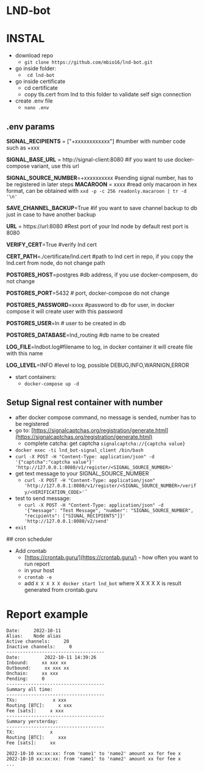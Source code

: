 # LND-bot

# INSTAL 

- download repo
    -   `git clone https://github.com/mbio16/lnd-bot.git`
- go inside folder:
    - ` cd lnd-bot`
- go inside certificate
    - cd certificate
    - copy tls.cert from lnd to this folder to validate self sign connection
- create .env file
    - `nano .env`
## .env params


**SIGNAL_RECIPIENTS** = ["+xxxxxxxxxxxx"] #number with number code such as +xxx

**SIGNAL_BASE_URL** = http://signal-client:8080 #if you want to use docker-compose variant, use this url

**SIGNAL_SOURCE_NUMBER**=+xxxxxxxxxx #sending signal number, has to be registered in later steps
**MACAROON** = xxxx #read only macaroon in hex format, can be obtained with `xxd -p -c 256 readonly.macaroon | tr -d '\n'`

**SAVE_CHANNEL_BACKUP**=True #if you want to save channel backup to db just in case to have another backup

**URL** = https://url:8080 #Rest port of your lnd node by default rest port is 8080

**VERIFY_CERT**=True #verify lnd cert 

**CERT_PATH**=./certificate/lnd.cert #path to lnd cert in repo, if you copy the lnd.cert from node, do not change path 

**POSTGRES_HOST**=postgres #db address, if you use docker-composem, do not change

**POSTGRES_PORT**=5432 # port, docker-compose do not change

**POSTGRES_PASSWORD**=xxxx #password to db for user, in docker compose it will create user with this password

**POSTGRES_USER**=ln # user to be created in db

**POSTGRES_DATABASE**=lnd_routing #db name to be created 

**LOG_FILE**=lndbot.log#filename to log, in docker container it will create file with this name

**LOG_LEVEL**=INFO #level to log, possible DEBUG,INFO,WARNIGN,ERROR

- start containers:
    - `docker-compose up -d`
## Setup Signal rest container with number
- after docker compose command, no message is sended, number has to be registered
- go to: [https://signalcaptchas.org/registration/generate.html](https://signalcaptchas.org/registration/generate.html)
    - complete catcha: get captcha `signalcaptcha://{captcha value} `
- `docker exec -ti lnd_bot-signal_client /bin/bash`
- `curl -X POST -H "Content-Type: application/json" -d '{"captcha":"captcha value"}' 'http://127.0.0.1:8080/v1/register/<SIGNAL_SOURCE_NUMBER>'`
- get text message to your SIGNAL_SOURCE_NUMBER
    - `curl -X POST -H "Content-Type: application/json" 'http://127.0.0.1:8080/v1/register/<SIGNAL_SOURCE_NUMBER>/verify/<VERIFICATION_CODE>'`¨
- test to send message: 
    - `curl -X POST -H "Content-Type: application/json" -d '{"message": "Test Message", "number": "SIGNAL_SOURCE_NUMBER", "recipients": ["SIGNAL_RECIPIENTS"]}' 'http://127.0.0.1:8080/v2/send'`
- `exit`

## cron scheduler
- Add crontab 
    - [https://crontab.guru/](https://crontab.guru/) - how often you want to run report
    - in your host
    - `crontab -e`
    - add `X X X X X docker start lnd_bot` where X X X X X is result generated from crontab.guru

# Report example
```
Date:     2022-10-11
Alias:    Node alias
Active channels:     20
Inactive channels:     0
------------------------------------
Date:         2022-10-11 14:39:26 
Inbound:     xx xxx xx 
Outbound:     xx xxx xx 
Onchain:     xx xxx 
Pending:     0 
------------------------------------
Summary all time:
------------------------------------
TXs:             x xxx
Routing [BTC]:     x xxx
Fee [sats]:     x xxx
------------------------------------
Summary yersterday:
------------------------------------
TX:             x
Routing [BTC]:     xxx
Fee [sats]:     xx

2022-10-10 xx:xx:xx: from 'name1' to 'name2' amount xx for fee x
2022-10-10 xx:xx:xx: from 'name1' to 'name2' amount xx for fee x
...
```